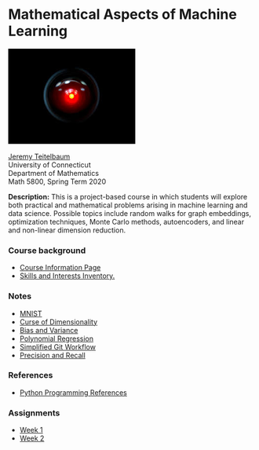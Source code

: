 # Mathematical Aspects of Machine Learning

![](HAL.jpg)

[Jeremy Teitelbaum](http://jeremy9959.net)<br>
University of Connecticut<br>
Department of Mathematics<br>
Math 5800, Spring Term 2020<br>
 
**Description:**  This is a project-based course in which students will explore both practical and mathematical problems arising in machine learning and data science.  Possible topics include random walks for graph embeddings, optimization techniques, Monte Carlo methods, autoencoders, and linear and non-linear dimension reduction.

### Course background

- [Course Information Page](CourseInfo.md) 
- [Skills and Interests Inventory.](SkillsAndInterests.md)

### Notes

- [MNIST](notebooks/MNISTQuickLook.html)
- [Curse of Dimensionality](notebooks/CurseOfDimensionality.html)
- [Bias and Variance](notebooks/BiasVariance.html)
- [Polynomial Regression](notebooks/PolynomialRegression.html)
- [Simplified Git Workflow](notebooks/QuickGitWorkflow.md)
- [Precision and Recall](notebooks/PrecisionRecall.html)

### References

- [Python Programming References](ProgrammingReferences.md)

### Assignments

- [Week 1](Week1.md)
- [Week 2](Week2.md)
